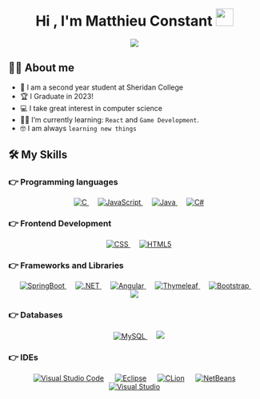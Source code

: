 <h1 align="center">Hi , I'm Matthieu Constant <img src="https://media.giphy.com/media/hvRJCLFzcasrR4ia7z/giphy.gif" width="35"></h1>
<p align="center">
  <a href="https://github.com/DenverCoder1/readme-typing-svg"><img src="https://readme-typing-svg.herokuapp.com?lines=Software+Development+Student;Casual+Programmer;Sheridan+Student;%20Algorithms%20|%20OOP%20;Always%20learning%20new%20things&center=true&width=500&height=50"></a>
</p>




## :sassy_man:  About me
- :school: I am a second year student at Sheridan College
- :trophy: I Graduate in 2023!
- :computer: I take great interest in computer science
- :student: I’m currently learning: `React` and `Game Development`.
- :nerd_face: I am always `learning new things`




## 🛠️ My Skills

### 👉 Programming languages

<p align="center"> 
  &emsp; 
  <a href="https://www.cprogramming.com/" target="_blank"> 
    <img alt="C" src="https://img.shields.io/badge/c-%2300599C.svg?style=for-the-badge&logo=c&logoColor=white">
  </a> 
  &emsp;
  <a href="https://developer.mozilla.org/en-US/docs/Web/JavaScript" target="_blank"> 
     <img alt="JavaScript" src="https://img.shields.io/badge/javascript-%23323330.svg?style=for-the-badge&logo=javascript&logoColor=%23F7DF1E">
   </a>
  &emsp;
  <a href="https://www.java.com" target="_blank"> 
    <img alt="Java" src="https://img.shields.io/badge/java-%23ED8B00.svg?style=for-the-badge&logo=java&logoColor=white">
  </a> 
  &emsp;
  <a href="#" target="_blank"> 
    <img alt="C#" src="https://img.shields.io/badge/c%23-%23239120.svg?style=for-the-badge&logo=c-sharp&logoColor=white">
  </a>

 
</p>

### 👉 Frontend Development
<p align="center"> 
   &emsp;
 <a href="#" target="_blank"> 
    <img alt="CSS" src="https://img.shields.io/badge/css3-%231572B6.svg?style=for-the-badge&logo=css3&logoColor=white">
  </a>
   &emsp;
   <a href="#" target="_blank"> 
    <img alt="HTML5" src="https://img.shields.io/badge/html5-%23E34F26.svg?style=for-the-badge&logo=html5&logoColor=white">
  </a>
</p>

 ### 👉 Frameworks and Libraries
  <p align="center">
   &emsp;
  <a href="#"> <img alt="SpringBoot" src="https://img.shields.io/badge/spring-%236DB33F.svg?style=for-the-badge&logo=spring&logoColor=white" /> </a>
   &emsp;
    <a href="#"> <img alt=".NET" src="https://img.shields.io/badge/.NET-5C2D91?style=for-the-badge&logo=.net&logoColor=white " /> </a>
  &emsp;
    <a href="#"> <img alt="Angular" src="https://img.shields.io/badge/angular-%23DD0031.svg?style=for-the-badge&logo=angular&logoColor=white" /> </a>
   &emsp;
    <a href="#"> <img alt="Thymeleaf" src="https://img.shields.io/badge/Thymeleaf-%23005C0F.svg?style=for-the-badge&logo=Thymeleaf&logoColor=white" /> </a>
  &emsp;
    <a href="#"> <img alt="Bootstrap" src="https://img.shields.io/badge/bootstrap-%23563D7C.svg?style=for-the-badge&logo=bootstrap&logoColor=white" /> </a>
   &emsp;
    <a href="#"><img src="https://img.shields.io/badge/React-20232A?style=for-the-badge&logo=react&logoColor=61DAFB"></a>
  


 ### 👉 Databases
  <p align="center">
   &emsp;
  <a href="#"> <img alt="MySQL" src="https://img.shields.io/badge/mysql-%2300f.svg?style=for-the-badge&logo=mysql&logoColor=white" /> </a>
  &emsp;
   <a href="#"><img src="https://img.shields.io/badge/MongoDB-4EA94B?style=for-the-badge&logo=mongodb&logoColor=white"></a>
  
 

 ### 👉 IDEs
 
<p align="center">
  &emsp;
    <a href="#"><img alt="Visual Studio Code" src="https://img.shields.io/badge/Visual%20Studio%20Code-0078d7.svg?style=for-the-badge&logo=visual-studio-code&logoColor=white"></a>
  &emsp;  
    <a href="#"><img alt="Eclipse" src="https://img.shields.io/badge/Eclipse-FE7A16.svg?style=for-the-badge&logo=Eclipse&logoColor=white" /></a>
  &emsp;
    <a href="#"><img alt="CLion" src="https://img.shields.io/badge/CLion-black?style=for-the-badge&logo=clion&logoColor=white" /></a>
   &emsp;
    <a href="#"><img alt="NetBeans" src="https://img.shields.io/badge/NetBeansIDE-1B6AC6.svg?style=for-the-badge&logo=apache-netbeans-ide&logoColor=white" /></a>
 &emsp;
    <a href="#"><img alt="Visual Studio" src="https://img.shields.io/badge/Visual%20Studio-5C2D91.svg?style=for-the-badge&logo=visual-studio&logoColor=white" /></a> 

  </p>  
  
  
  
  

 
